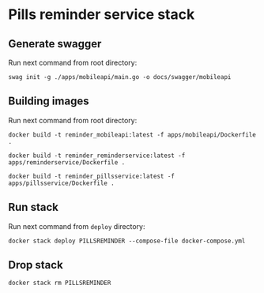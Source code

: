 # Pills reminder service stack

## Generate swagger

Run next command from root directory:

`swag init -g ./apps/mobileapi/main.go -o docs/swagger/mobileapi`

## Building images

Run next command from root directory:

`docker build -t reminder_mobileapi:latest -f apps/mobileapi/Dockerfile .`

`docker build -t reminder_reminderservice:latest -f apps/reminderservice/Dockerfile .`

`docker build -t reminder_pillsservice:latest -f apps/pillsservice/Dockerfile .`

## Run stack

Run next command from `deploy` directory:

`docker stack deploy PILLSREMINDER --compose-file docker-compose.yml`

## Drop stack

`docker stack rm PILLSREMINDER`
